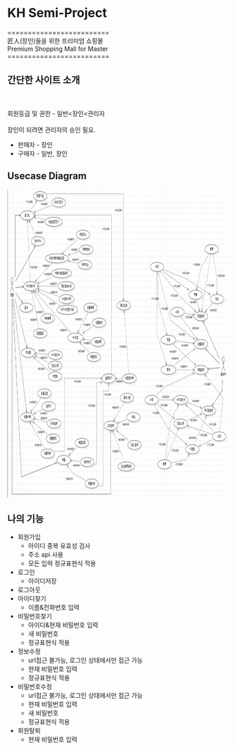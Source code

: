# KH Semi-Project
=========================<br>
匠人(장인)들을 위한 프리미엄 쇼핑몰<br>
Premium Shopping Mall for Master<br>
=========================<br>

## 간단한 사이트 소개
<br><br>
회원등급 및 권한 - 일반<장인<관리자
<br><br>
장인이 되려면 관리자의 승인 필요.
<br>
 - 판매자 - 장인 
 - 구매자 - 일반, 장인


## Usecase Diagram

<img src="https://github.com/fakerdeft/Semi-Project/blob/main/www.PNG?raw=true" width="1000px" height="700px" alt=""></img><br/>


## 나의 기능 

- 회원가입
  - 아이디 중복 유효성 검사
  - 주소 api 사용
  - 모든 입력 정규표현식 적용
- 로그인
  - 아이디저장
- 로그아웃
- 아이디찾기
  - 이름&전화번호 입력
- 비밀번호찾기
  - 아이디&현재 비밀번호 입력
  - 새 비밀번호
  - 정규표현식 적용
- 정보수정
  - url접근 불가능, 로그인 상태에서만 접근 가능
  - 현재 비밀번호 입력
  - 정규표현식 적용
- 비밀번호수정
  - url접근 불가능, 로그인 상태에서만 접근 가능
  - 현재 비밀번호 입력
  - 새 비밀번호
  - 정규표현식 적용
- 회원탈퇴
  - 현재 비밀번호 입력
